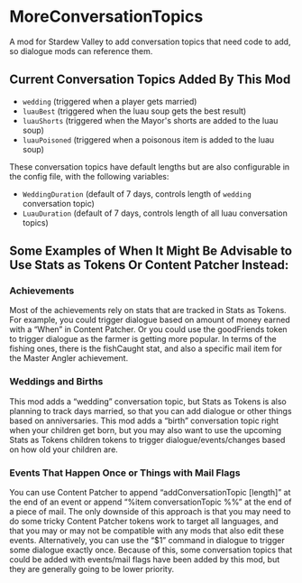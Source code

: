 # MoreConversationTopics
A mod for Stardew Valley to add conversation topics that need code to add, so dialogue mods can reference them.

## Current Conversation Topics Added By This Mod
   * `wedding` (triggered when a player gets married)
   * `luauBest` (triggered when the luau soup gets the best result)
   * `luauShorts` (triggered when the Mayor's shorts are added to the luau soup)
   * `luauPoisoned` (triggered when a poisonous item is added to the luau soup)

These conversation topics have default lengths but are also configurable in the config file, with the following variables:
   * `WeddingDuration` (default of 7 days, controls length of `wedding` conversation topic)
   * `LuauDuration` (default of 7 days, controls length of all luau conversation topics)

## Some Examples of When It Might Be Advisable to Use Stats as Tokens Or Content Patcher Instead:

### Achievements

Most of the achievements rely on stats that are tracked in Stats as Tokens. For example, you could trigger dialogue based on amount of money earned with a “When” in Content Patcher. Or you could use the goodFriends token to trigger dialogue as the farmer is getting more popular. In terms of the fishing ones, there is the fishCaught stat, and also a specific mail item for the Master Angler achievement. 

### Weddings and Births

This mod adds a “wedding” conversation topic, but Stats as Tokens is also planning to track days married, so that you can add dialogue or other things based on anniversaries. This mod adds a “birth” conversation topic right when your children get born, but you may also want to use the upcoming Stats as Tokens children tokens to trigger dialogue/events/changes based on how old your children are. 

### Events That Happen Once or Things with Mail Flags

You can use Content Patcher to append “addConversationTopic <ID> [length]” at the end of an event or append “%item conversationTopic <key> <days> %%” at the end of a piece of mail. The only downside of this approach is that you may need to do some tricky Content Patcher tokens work to target all languages, and that you may or may not be compatible with any mods that also edit these events. Alternatively, you can use the “$1” command in dialogue to trigger some dialogue exactly once. Because of this, some conversation topics that could be added with events/mail flags have been added by this mod, but they are generally going to be lower priority. 
